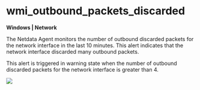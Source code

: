 # wmi_outbound_packets_discarded

**Windows | Network**

The Netdata Agent monitors the number of outbound discarded packets for the network interface in the last 10 minutes.
This alert indicates that the network interface discarded many outbound packets.

This alert is triggered in warning state when the number of outbound discarded packets for the network interface is
greater than 4.

![](https://drive.google.com/uc?export=view&id=1elXR92OQn3sWVGXUCjpGi-NwcLNYE24g)